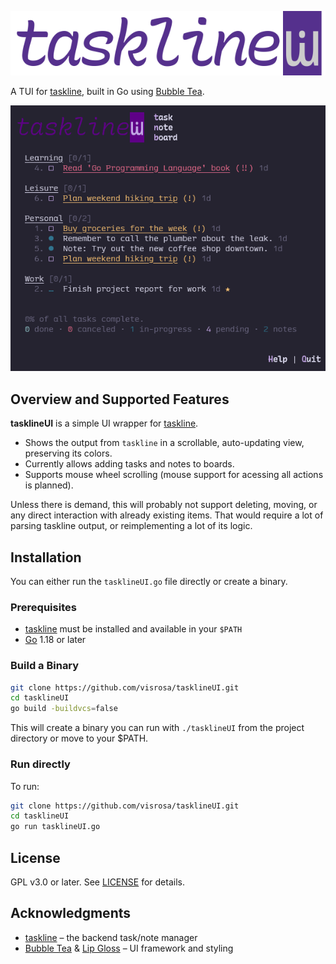 ![tasklineUI](logo.png)

A TUI for [taskline](https://github.com/perryrh0dan/taskline), built in Go using [Bubble Tea](https://github.com/charmbracelet/bubbletea).

![tasklineUI Screenshot](screenshot.png)

## Overview and Supported Features

**tasklineUI** is a simple UI wrapper for [taskline](https://github.com/perryrh0dan/taskline).

- Shows the output from `taskline` in a scrollable, auto-updating view, preserving its colors.
- Currently allows adding tasks and notes to boards.
- Supports mouse wheel scrolling (mouse support for acessing all actions is planned).

Unless there is demand, this will probably not support deleting, moving, or any direct interaction with already existing items. That would require a lot of parsing taskline output, or reimplementing a lot of its logic.


## Installation
You can either run the `tasklineUI.go` file directly or create a binary.

### Prerequisites

- [taskline](https://github.com/perryrh0dan/taskline) must be installed and available in your `$PATH`
- [Go](https://golang.org/) 1.18 or later

### Build a Binary 

```sh
git clone https://github.com/visrosa/tasklineUI.git
cd tasklineUI
go build -buildvcs=false
```

This will create a binary you can run with `./tasklineUI` from the project directory or move to your $PATH.

### Run directly

To run:

```sh
git clone https://github.com/visrosa/tasklineUI.git
cd tasklineUI
go run tasklineUI.go
```

## License

GPL v3.0 or later. See [LICENSE](LICENSE) for details.

## Acknowledgments

- [taskline](https://github.com/perryrh0dan/taskline) – the backend task/note manager
- [Bubble Tea](https://github.com/charmbracelet/bubbletea) & [Lip Gloss](https://github.com/charmbracelet/lipgloss) – UI framework and styling

